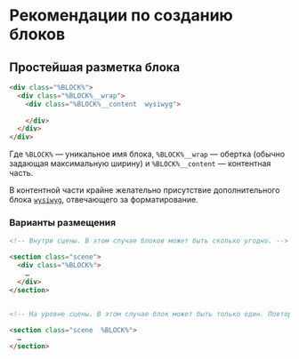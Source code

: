 # Рекомендации по созданию блоков

## Простейшая разметка блока

```html
<div class="%BLOCK%">
  <div class="%BLOCK%__wrap">
    <div class="%BLOCK%__content  wysiwyg">
      
    </div>
  </div>
</div>
```

Где `%BLOCK%` — уникальное имя блока, `%BLOCK%__wrap` — обертка (обычно задающая максимальную ширину) и `%BLOCK%__content` — контентная часть.

В контентной части крайне желательно присутствие дополнительного блока [`wysiwyg`](https://github.com/constlab/sedona-blocks/tree/master/wysiwyg), отвечающего за форматирование.

### Варианты размещения

```html
<!-- Внутри сцены. В этом случае блоков может быть сколько угодно. -->

<section class="scene">
  <div class="%BLOCK%">
    …
  </div>
</section>


<!-- На уровне сцены. В этом случае блок может быть только один. Повторяться могут только его внутренние части. -->

<section class="scene  %BLOCK%">
  …
</section>
```
